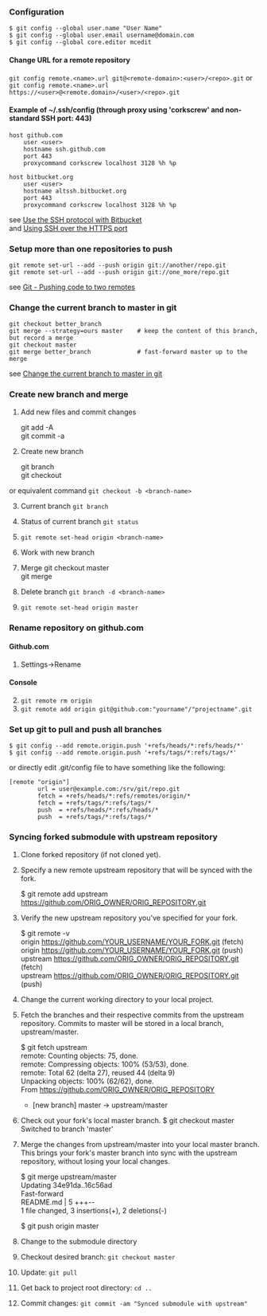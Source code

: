 ### Configuration
    $ git config --global user.name "User Name"  
    $ git config --global user.email username@domain.com  
    $ git config --global core.editor mcedit  

#### Change URL for a remote repository
`git config remote.<name>.url git@<remote-domain>:<user>/<repo>.git`
or
`git config remote.<name>.url https://<user>@<remote.domain>/<user>/<repo>.git`

#### Example of ~/.ssh/config (through proxy using 'corkscrew' and non-standard SSH port: 443)
    host github.com  
        user <user>  
        hostname ssh.github.com  
        port 443  
        proxycommand corkscrew localhost 3128 %h %p  
    
    host bitbucket.org  
        user <user>  
        hostname altssh.bitbucket.org  
        port 443  
        proxycommand corkscrew localhost 3128 %h %p  

see [Use the SSH protocol with Bitbucket](https://confluence.atlassian.com/display/BITBUCKET/Use+the+SSH+protocol+with+Bitbucket)  
and [Using SSH over the HTTPS port](https://help.github.com/articles/using-ssh-over-the-https-port)

### Setup more than one repositories to push

	git remote set-url --add --push origin git://another/repo.git  
	git remote set-url --add --push origin git://one_more/repo.git  

see [Git - Pushing code to two remotes](http://stackoverflow.com/questions/14290113/git-pushing-code-to-two-remotes)

### Change the current branch to master in git

	git checkout better_branch  
	git merge --strategy=ours master    # keep the content of this branch, but record a merge  
	git checkout master  
	git merge better_branch             # fast-forward master up to the merge  

see [Change the current branch to master in git](http://stackoverflow.com/questions/2763006/change-the-current-branch-to-master-in-git)

### Create new branch and merge

1. Add new files and commit changes

    git add -A  
    git commit -a  

2. Create new branch

    git branch <branch-name>  
    git checkout <branch-name>  

or equivalent command `git checkout -b <branch-name>`
   
3. Current branch `git branch`  

4. Status of current branch `git status`

5. `git remote set-head origin <branch-name>`

6. Work with new branch

7. Merge 
    git checkout master  
    git merge <branch-name>  

8. Delete branch `git branch -d <branch-name>`

9. `git remote set-head origin master`

### Rename repository on github.com

#### Github.com  
1. Settings->Rename

#### Console  
2. `git remote rm origin`  
3. `git remote add origin git@github.com:"yourname"/"projectname".git`  

### Set up git to pull and push all branches
    $ git config --add remote.origin.push '+refs/heads/*:refs/heads/*'
    $ git config --add remote.origin.push '+refs/tags/*:refs/tags/*'
    
or directly edit .git/config file to have something like the following:

    [remote "origin"]
            url = user@example.com:/srv/git/repo.git
            fetch = +refs/heads/*:refs/remotes/origin/*
            fetch = +refs/tags/*:refs/tags/*
            push  = +refs/heads/*:refs/heads/*
            push  = +refs/tags/*:refs/tags/*

### Syncing forked submodule with upstream repository
1. Clone forked repository (if not cloned yet).
2. Specify a new remote upstream repository that will be synced with the fork.

    $ git remote add upstream https://github.com/ORIG_OWNER/ORIG_REPOSITORY.git  

3. Verify the new upstream repository you've specified for your fork.

    $ git remote -v  
    origin    https://github.com/YOUR_USERNAME/YOUR_FORK.git (fetch)  
    origin    https://github.com/YOUR_USERNAME/YOUR_FORK.git (push)  
    upstream  https://github.com/ORIG_OWNER/ORIG_REPOSITORY.git (fetch)  
    upstream  https://github.com/ORIG_OWNER/ORIG_REPOSITORY.git (push)  

4. Change the current working directory to your local project.
5. Fetch the branches and their respective commits from the upstream repository. Commits to master will be stored in a local branch, upstream/master.

    $ git fetch upstream  
    remote: Counting objects: 75, done.  
    remote: Compressing objects: 100% (53/53), done.  
    remote: Total 62 (delta 27), reused 44 (delta 9)  
    Unpacking objects: 100% (62/62), done.  
    From https://github.com/ORIG_OWNER/ORIG_REPOSITORY  
    * [new branch]      master     -> upstream/master  
    
6. Check out your fork's local master branch.
    $ git checkout master  
    Switched to branch 'master'  

7. Merge the changes from upstream/master into your local master branch. This brings your fork's master branch into sync with the upstream repository, without losing your local changes.

    $ git merge upstream/master  
    Updating 34e91da..16c56ad  
    Fast-forward  
    README.md                 |    5 +++--  
    1 file changed, 3 insertions(+), 2 deletions(-)  
    
    $ git push origin master  
 
8. Change to the submodule directory
9. Checkout desired branch: `git checkout master`
10. Update: `git pull`
11. Get back to project root directory: `cd ..`
12. Commit changes: `git commit -am "Synced submodule with upstream"`
